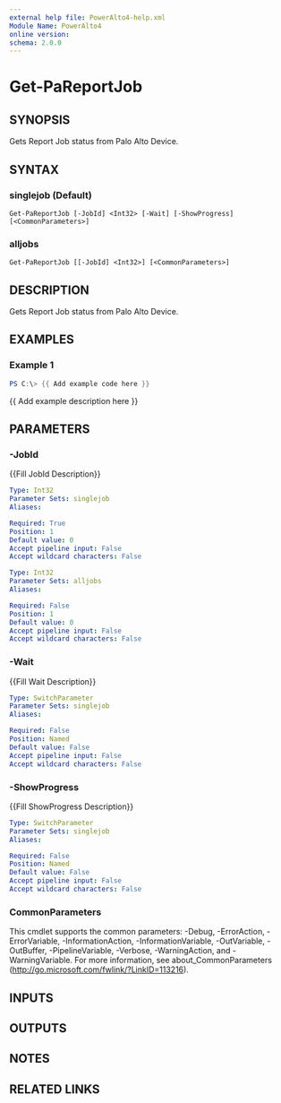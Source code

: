 ```yaml
---
external help file: PowerAlto4-help.xml
Module Name: PowerAlto4
online version:
schema: 2.0.0
---
```


# Get-PaReportJob

## SYNOPSIS
Gets Report Job status from Palo Alto Device.

## SYNTAX

### singlejob (Default)
```
Get-PaReportJob [-JobId] <Int32> [-Wait] [-ShowProgress] [<CommonParameters>]
```

### alljobs
```
Get-PaReportJob [[-JobId] <Int32>] [<CommonParameters>]
```

## DESCRIPTION
Gets Report Job status from Palo Alto Device.

## EXAMPLES

### Example 1
```powershell
PS C:\> {{ Add example code here }}
```

{{ Add example description here }}

## PARAMETERS

### -JobId
{{Fill JobId Description}}

```yaml
Type: Int32
Parameter Sets: singlejob
Aliases:

Required: True
Position: 1
Default value: 0
Accept pipeline input: False
Accept wildcard characters: False
```

```yaml
Type: Int32
Parameter Sets: alljobs
Aliases:

Required: False
Position: 1
Default value: 0
Accept pipeline input: False
Accept wildcard characters: False
```

### -Wait
{{Fill Wait Description}}

```yaml
Type: SwitchParameter
Parameter Sets: singlejob
Aliases:

Required: False
Position: Named
Default value: False
Accept pipeline input: False
Accept wildcard characters: False
```

### -ShowProgress
{{Fill ShowProgress Description}}

```yaml
Type: SwitchParameter
Parameter Sets: singlejob
Aliases:

Required: False
Position: Named
Default value: False
Accept pipeline input: False
Accept wildcard characters: False
```

### CommonParameters
This cmdlet supports the common parameters: -Debug, -ErrorAction, -ErrorVariable, -InformationAction, -InformationVariable, -OutVariable, -OutBuffer, -PipelineVariable, -Verbose, -WarningAction, and -WarningVariable. For more information, see about_CommonParameters (http://go.microsoft.com/fwlink/?LinkID=113216).

## INPUTS

## OUTPUTS

## NOTES

## RELATED LINKS
